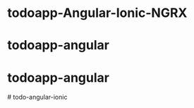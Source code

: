 # todoapp-Angular-Ionic-NGRX
# todoapp-angular
# todoapp-angular
#   t o d o - a n g u l a r - i o n i c  
 